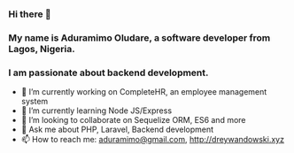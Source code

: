 ### Hi there 👋

### My name is Aduramimo Oludare, a software developer from Lagos, Nigeria.


### I am passionate about backend development.

- 🔭 I’m currently working on CompleteHR, an employee management system
- 🌱 I’m currently learning Node JS/Express
- 👯 I’m looking to collaborate on Sequelize ORM, ES6 and more
- 💬 Ask me about PHP, Laravel, Backend development
- 📫 How to reach me: aduramimo@gmail.com, http://dreywandowski.xyz





<!--
**dreywandowski/dreywandowski** is a ✨ _special_ ✨ repository because its `README.md` (this file) appears on your GitHub profile.

Here are some ideas to get you started:

- 🔭 I’m currently working on ...
- 🌱 I’m currently learning ...
- 👯 I’m looking to collaborate on ...
- 🤔 I’m looking for help with ...
- 💬 Ask me about ...
- 📫 How to reach me: ...
- 😄 Pronouns: ...
- ⚡ Fun fact: ...
-->

